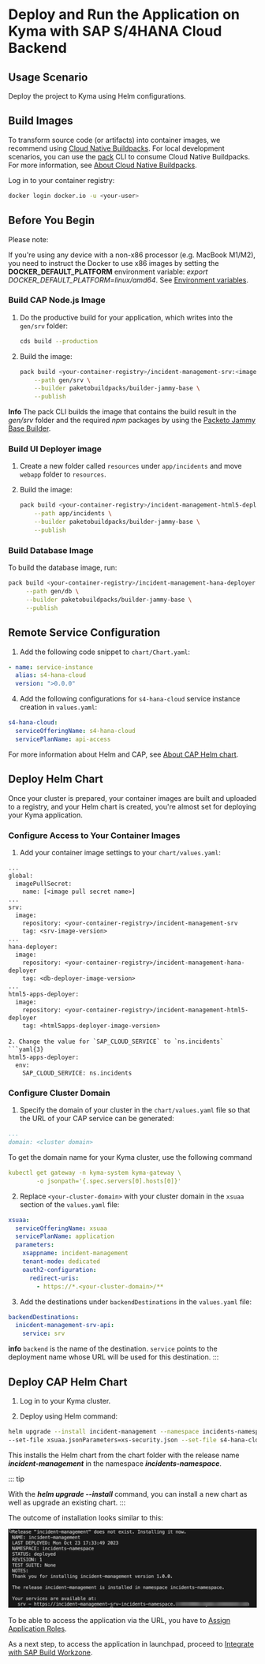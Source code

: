 # Deploy and Run the Application on Kyma with SAP S/4HANA Cloud Backend

## Usage Scenario

Deploy the project to Kyma using Helm configurations.

## Build Images
To transform source code (or artifacts) into container images, we recommend using [Cloud Native Buildpacks](https://buildpacks.io/).
For local development scenarios, you can use the [pack](https://buildpacks.io/docs/tools/pack/) CLI to consume Cloud Native Buildpacks. 
For more information, see [About Cloud Native Buildpacks](https://cap.cloud.sap/docs/guides/deployment/deploy-to-kyma?impl-variant=node#about-cloud-native-buildpacks).

Log in to your container registry:

```sh
docker login docker.io -u <your-user>

```
## Before You Begin

Please note:

If you're using any device with a non-x86 processor (e.g. MacBook M1/M2), you need to instruct the Docker to use x86 images by setting the **DOCKER_DEFAULT_PLATFORM** environment variable: *export DOCKER_DEFAULT_PLATFORM=linux/amd64*.
See [Environment variables](https://docs.docker.com/engine/reference/commandline/cli/#environment-variables).

### Build CAP Node.js Image

1. Do the productive build for your application, which writes into the `gen/srv` folder:

    ```sh
    cds build --production
    ```

2. Build the image:

    ```sh
    pack build <your-container-registry>/incident-management-srv:<image-version> \
        --path gen/srv \
        --builder paketobuildpacks/builder-jammy-base \
        --publish
    ```

**Info**
The pack CLI builds the image that contains the build result in the *gen/srv* folder and the required *npm* packages by using the [Packeto Jammy Base Builder](https://github.com/paketo-buildpacks/builder-jammy-base).

### Build UI Deployer image

1. Create a new folder called `resources` under `app/incidents` and move `webapp` folder to `resources`.
2. Build the image:

    ```sh
    pack build <your-container-registry>/incident-management-html5-deployer:<image-version> \
        --path app/incidents \
        --builder paketobuildpacks/builder-jammy-base \
        --publish
    ```

### Build Database Image 

To build the database image, run:

```sh
pack build <your-container-registry>/incident-management-hana-deployer:<image-version> \
     --path gen/db \
     --builder paketobuildpacks/builder-jammy-base \
     --publish
```

## Remote Service Configuration

1. Add the following code snippet to `chart/Chart.yaml`:

  ```yaml
  - name: service-instance
    alias: s4-hana-cloud
    version: ">0.0.0"
  ```

4. Add the following configurations for `s4-hana-cloud` service instance creation in `values.yaml`:

  ```yaml
  s4-hana-cloud:
    serviceOfferingName: s4-hana-cloud
    servicePlanName: api-access
  ```

For more information about Helm and CAP, see [About CAP Helm chart](https://cap.cloud.sap/docs/guides/deployment/deploy-to-kyma?impl-variant=node#about-cap-helm).


## Deploy Helm Chart
Once your cluster is prepared, your container images are built and uploaded to a registry, and your Helm chart is created, you're almost set for deploying your Kyma application.

### Configure Access to Your Container Images

1. Add your container image settings to your `chart/values.yaml`:

```yaml{4,7,8,9,13,14,18,19,23,24}
...
global:
  imagePullSecret:
    name: [<image pull secret name>] 
...
srv:
  image:
    repository: <your-container-registry>/incident-management-srv
    tag: <srv-image-version>
...
hana-deployer:
  image:
    repository: <your-container-registry>/incident-management-hana-deployer
    tag: <db-deployer-image-version>
...
html5-apps-deployer:
  image:
    repository: <your-container-registry>/incident-management-html5-deployer
    tag: <html5apps-deployer-image-version>

2. Change the value for `SAP_CLOUD_SERVICE` to `ns.incidents`
```yaml{3}
html5-apps-deployer:
  env:
    SAP_CLOUD_SERVICE: ns.incidents
```

### Configure Cluster Domain

1. Specify the domain of your cluster in the `chart/values.yaml` file so that the URL of your CAP service can be generated:

```yaml
...
domain: <cluster domain>

```
To get the domain name for your Kyma cluster, use the following command

```yaml
kubectl get gateway -n kyma-system kyma-gateway \
        -o jsonpath='{.spec.servers[0].hosts[0]}'
```

2. Replace `<your-cluster-domain>` with your cluster domain in the `xsuaa` section of the `values.yaml` file:
```yaml
xsuaa:
  serviceOfferingName: xsuaa
  servicePlanName: application
  parameters:
    xsappname: incident-management
    tenant-mode: dedicated
    oauth2-configuration:
      redirect-uris:
        - https://*.<your-cluster-domain>/**

```
3. Add the destinations under `backendDestinations` in the `values.yaml` file:

```yaml
backendDestinations:
  inicdent-management-srv-api:
    service: srv
```
**info**
`backend` is the name of the destination. `service` points to the deployment name whose URL will be used for this destination.
:::


## Deploy CAP Helm Chart

1. Log in to your Kyma cluster.

2. Deploy using Helm command:

  ```sh
  helm upgrade --install incident-management --namespace incidents-namespace ./chart \
  --set-file xsuaa.jsonParameters=xs-security.json --set-file s4-hana-cloud.jsonParameters=bupa.json
  ```
This installs the Helm chart from the chart folder with the release name ***incident-management*** in the namespace ***incidents-namespace***.

::: tip

With the ***helm upgrade --install*** command, you can install a new chart as well as upgrade an existing chart.
:::

The outcome of installation looks similar to this:

![deployed app](./images/deployedapp.png)

To be able to access the application via the URL, you have to [Assign Application Roles](https://developers.sap.com/tutorials/user-role-assignment.html).

As a next step, to access the application in launchpad, proceed to [Integrate with SAP Build Workzone](https://developers.sap.com/tutorials/integrate-with-work-zone.html).

